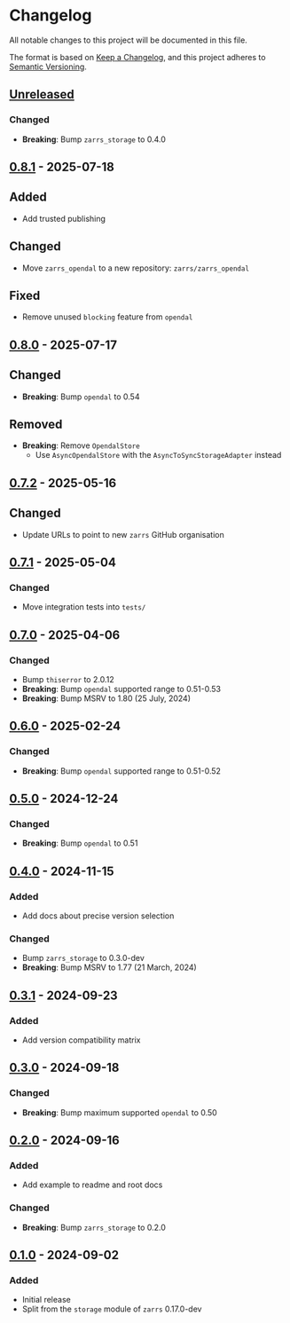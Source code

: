# Changelog

All notable changes to this project will be documented in this file.

The format is based on [Keep a Changelog](https://keepachangelog.com/en/1.0.0/),
and this project adheres to [Semantic Versioning](https://semver.org/spec/v2.0.0.html).

## [Unreleased]

### Changed
- **Breaking**: Bump `zarrs_storage` to 0.4.0

## [0.8.1] - 2025-07-18

## Added
- Add trusted publishing

## Changed
- Move `zarrs_opendal` to a new repository: `zarrs/zarrs_opendal`

## Fixed
- Remove unused `blocking` feature from `opendal`

## [0.8.0] - 2025-07-17

## Changed
- **Breaking**: Bump `opendal` to 0.54

## Removed
- **Breaking**: Remove `OpendalStore`
  - Use `AsyncOpendalStore` with the `AsyncToSyncStorageAdapter` instead

## [0.7.2] - 2025-05-16

## Changed
- Update URLs to point to new `zarrs` GitHub organisation

## [0.7.1] - 2025-05-04

### Changed
- Move integration tests into `tests/`

## [0.7.0] - 2025-04-06

### Changed
- Bump `thiserror` to 2.0.12
 - **Breaking**: Bump `opendal` supported range to 0.51-0.53
 - **Breaking**: Bump MSRV to 1.80 (25 July, 2024)

## [0.6.0] - 2025-02-24

### Changed
 - **Breaking**: Bump `opendal` supported range to 0.51-0.52

## [0.5.0] - 2024-12-24

### Changed
 - **Breaking**: Bump `opendal` to 0.51

## [0.4.0] - 2024-11-15

### Added
 - Add docs about precise version selection

### Changed
 - Bump `zarrs_storage` to 0.3.0-dev
 - **Breaking**: Bump MSRV to 1.77 (21 March, 2024)

## [0.3.1] - 2024-09-23

### Added
 - Add version compatibility matrix

## [0.3.0] - 2024-09-18

### Changed
 - **Breaking**: Bump maximum supported `opendal` to 0.50

## [0.2.0] - 2024-09-16

### Added
 - Add example to readme and root docs

### Changed
 - **Breaking**: Bump `zarrs_storage` to 0.2.0

## [0.1.0] - 2024-09-02

### Added
 - Initial release
 - Split from the `storage` module of `zarrs` 0.17.0-dev

[unreleased]: https://github.com/zarrs/zarrs_opendal/compare/v0.8.1...HEAD
[0.8.1]: https://github.com/zarrs/zarrs_opendal/releases/tag/v0.8.1
[0.8.0]: https://github.com/zarrs/zarrs_opendal/releases/tag/v0.8.0
[0.7.2]: https://github.com/zarrs/zarrs_opendal/releases/tag/v0.7.2
[0.7.1]: https://github.com/zarrs/zarrs_opendal/releases/tag/v0.7.1
[0.7.0]: https://github.com/zarrs/zarrs_opendal/releases/tag/v0.7.0
[0.6.0]: https://github.com/zarrs/zarrs_opendal/releases/tag/v0.6.0
[0.5.0]: https://github.com/zarrs/zarrs_opendal/releases/tag/v0.5.0
[0.4.0]: https://github.com/zarrs/zarrs_opendal/releases/tag/v0.4.0
[0.3.1]: https://github.com/zarrs/zarrs_opendal/releases/tag/v0.3.1
[0.3.0]: https://github.com/zarrs/zarrs_opendal/releases/tag/v0.3.0
[0.2.0]: https://github.com/zarrs/zarrs_opendal/releases/tag/v0.2.0
[0.1.0]: https://github.com/zarrs/zarrs_opendal/releases/tag/v0.1.0
